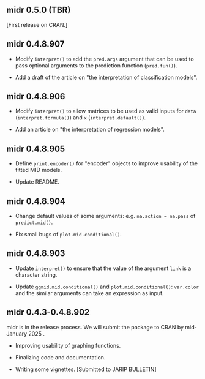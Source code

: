 ## midr 0.5.0 (TBR)

[First release on CRAN.]

## midr 0.4.8.907

-   Modify `interpret()` to add the `pred.args` argument that can be used to pass optional arguments to the prediction function (`pred.fun()`).

-   Add a draft of the article on "the interpretation of classification models".

## midr 0.4.8.906

-   Modify `interpret()` to allow matrices to be used as valid inputs for `data` (`interpret.formula()`) and `x` (`interpret.default()`).

-   Add an article on "the interpretation of regression models".

## midr 0.4.8.905

-   Define `print.encoder()` for "encoder" objects to improve usability of the fitted MID models.

-   Update README.

## midr 0.4.8.904

-   Change default values of some arguments: e.g. `na.action = na.pass` of `predict.mid()`.

-   Fix small bugs of `plot.mid.conditional()`.

## midr 0.4.8.903

-   Update `interpret()` to ensure that the value of the argument `link` is a character string.

-   Update `ggmid.mid.conditional()` and `plot.mid.conditional()`: `var.color` and the similar arguments can take an expression as input.

## midr 0.4.3-0.4.8.902

midr is in the release process. We will submit the package to CRAN by mid-January 2025 .

-   Improving usability of graphing functions.

-   Finalizing code and documentation.

-   Writing some vignettes. [Submitted to JARIP BULLETIN]
